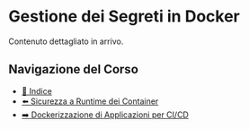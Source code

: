 # Gestione dei Segreti in Docker

Contenuto dettagliato in arrivo.

## Navigazione del Corso
- [📑 Indice](../../README.md)
- [⬅️ Sicurezza a Runtime dei Container](./Container-Runtime-Security.md)
- [➡️ Dockerizzazione di Applicazioni per CI/CD](./Dockerizing-Applications-for-CI-CD.md)
